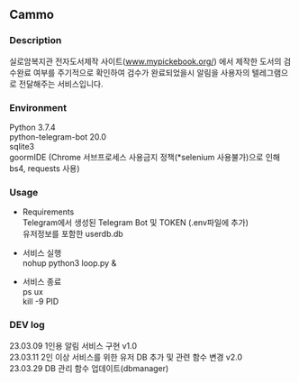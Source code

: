 ## Cammo  

### Description
실로암복지관 전자도서제작 사이트(www.mypickebook.org/) 에서 제작한 도서의 검수완료 여부를 주기적으로 확인하여 검수가 완료되었을시 알림을 사용자의 텔레그램으로 전달해주는 서비스입니다.  

### Environment  
Python 3.7.4  
python-telegram-bot 20.0  
sqlite3  
goormIDE (Chrome 서브프로세스 사용금지 정책(*selenium 사용불가)으로 인해 bs4, requests 사용)    

### Usage   
- Requirements  
    Telegram에서 생성된 Telegram Bot 및 TOKEN (.env파일에 추가)  
    유저정보를 포함한 userdb.db  
    
- 서비스 실행  
    nohup python3 loop.py &  
  
- 서비스 종료  
    ps ux  
    kill -9 PID  
  
### DEV log  
23.03.09 1인용 알림 서비스 구현 v1.0  
23.03.11 2인 이상 서비스를 위한 유저 DB 추가 및 관련 함수 변경 v2.0  
23.03.29 DB 관리 함수 업데이트(dbmanager)